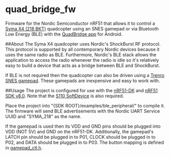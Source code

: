 # quad_bridge_fw
Firmware for the Nordic Semiconductor nRF51 that allows it to control a [Syma X4 (218 BKT)](http://www.amazon.com/gp/product/B00K5YXTVI?keywords=syma%20x4&qid=1445138267&ref_=sr_1_3&sr=8-3) quadcopter using an SNES gamepad or via Bluetooth Low Energy (BLE) with the [QuadBridge app](https://github.com/inductivekickback/QuadBridge) for Android.

##About
The Syma X4 quadcopter uses Nordic's ShockBurst RF protocol. This protocol is supported by all contemporary Nordic devices because it uses the same radio as BLE. Furthermore, Nordic's BLE stack allows the application to access the radio whenever the radio is idle so it's relatively easy to build a device that acts as a bridge between BLE and ShockBurst.

If BLE is not required then the quadcopter can also be driven using a [Trenro SNES gamepad](http://www.amazon.com/Generic-2x-TWO-Super-Nintendo-Controller/dp/B002KJ02ZC/ref=sr_1_1?s=videogames&ie=UTF8&qid=1445138316&sr=1-1&keywords=snes+controller). These gamepads are inexpensive and easy to work with.

##Usage
The project is configured for use with the [nRF51-DK](http://www.digikey.com/product-detail/en/NRF51-DK/1490-1038-ND/5022449) and [nRF51 SDK v8.0](http://developer.nordicsemi.com/nRF51_SDK/nRF51_SDK_v8.x.x/). Note that the [S110 SoftDevice](http://infocenter.nordicsemi.com/index.jsp?topic=%2Fcom.nordic.infocenter.110.sds.v1.0.0%2Fs110.html&cp=2_7_0) is also required.

Place the project into "{SDK ROOT}/examples/ble_peripheral/" to compile it. The firmware will send BLE advertisements with the Nordic UART Service UUID and "SYMA_218" as the name.

If the gamepad is used then its VDD and GND pins should be plugged into VDD (NOT 5V) and GND on the nRF51-DK. Additionally, the gamepad's LATCH pin should be plugged in to P01, CLOCK should be plugged in to P02, and DATA should be plugged in to P03. The button mapping is defined in [gamepad_ctl.h](https://github.com/inductivekickback/quad_bridge_fw/blob/master/gamepad_ctl.h).
